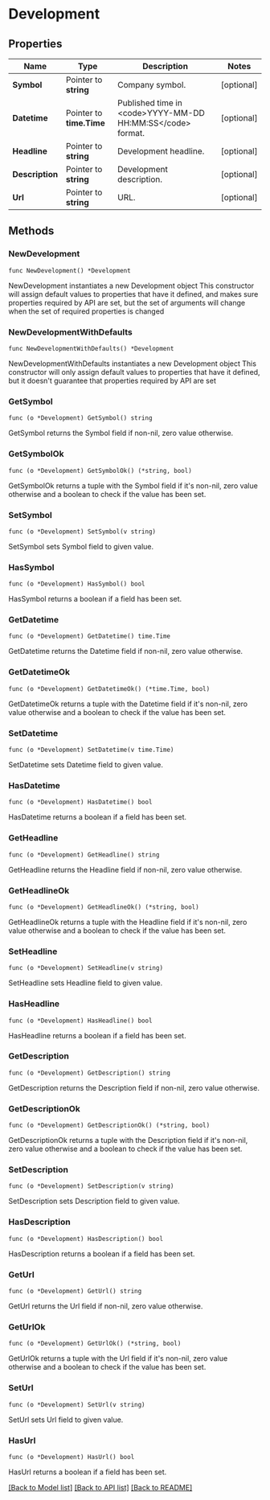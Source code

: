 # Development

## Properties

Name | Type | Description | Notes
------------ | ------------- | ------------- | -------------
**Symbol** | Pointer to **string** | Company symbol. | [optional] 
**Datetime** | Pointer to **time.Time** | Published time in &lt;code&gt;YYYY-MM-DD HH:MM:SS&lt;/code&gt; format. | [optional] 
**Headline** | Pointer to **string** | Development headline. | [optional] 
**Description** | Pointer to **string** | Development description. | [optional] 
**Url** | Pointer to **string** | URL. | [optional] 

## Methods

### NewDevelopment

`func NewDevelopment() *Development`

NewDevelopment instantiates a new Development object
This constructor will assign default values to properties that have it defined,
and makes sure properties required by API are set, but the set of arguments
will change when the set of required properties is changed

### NewDevelopmentWithDefaults

`func NewDevelopmentWithDefaults() *Development`

NewDevelopmentWithDefaults instantiates a new Development object
This constructor will only assign default values to properties that have it defined,
but it doesn't guarantee that properties required by API are set

### GetSymbol

`func (o *Development) GetSymbol() string`

GetSymbol returns the Symbol field if non-nil, zero value otherwise.

### GetSymbolOk

`func (o *Development) GetSymbolOk() (*string, bool)`

GetSymbolOk returns a tuple with the Symbol field if it's non-nil, zero value otherwise
and a boolean to check if the value has been set.

### SetSymbol

`func (o *Development) SetSymbol(v string)`

SetSymbol sets Symbol field to given value.

### HasSymbol

`func (o *Development) HasSymbol() bool`

HasSymbol returns a boolean if a field has been set.

### GetDatetime

`func (o *Development) GetDatetime() time.Time`

GetDatetime returns the Datetime field if non-nil, zero value otherwise.

### GetDatetimeOk

`func (o *Development) GetDatetimeOk() (*time.Time, bool)`

GetDatetimeOk returns a tuple with the Datetime field if it's non-nil, zero value otherwise
and a boolean to check if the value has been set.

### SetDatetime

`func (o *Development) SetDatetime(v time.Time)`

SetDatetime sets Datetime field to given value.

### HasDatetime

`func (o *Development) HasDatetime() bool`

HasDatetime returns a boolean if a field has been set.

### GetHeadline

`func (o *Development) GetHeadline() string`

GetHeadline returns the Headline field if non-nil, zero value otherwise.

### GetHeadlineOk

`func (o *Development) GetHeadlineOk() (*string, bool)`

GetHeadlineOk returns a tuple with the Headline field if it's non-nil, zero value otherwise
and a boolean to check if the value has been set.

### SetHeadline

`func (o *Development) SetHeadline(v string)`

SetHeadline sets Headline field to given value.

### HasHeadline

`func (o *Development) HasHeadline() bool`

HasHeadline returns a boolean if a field has been set.

### GetDescription

`func (o *Development) GetDescription() string`

GetDescription returns the Description field if non-nil, zero value otherwise.

### GetDescriptionOk

`func (o *Development) GetDescriptionOk() (*string, bool)`

GetDescriptionOk returns a tuple with the Description field if it's non-nil, zero value otherwise
and a boolean to check if the value has been set.

### SetDescription

`func (o *Development) SetDescription(v string)`

SetDescription sets Description field to given value.

### HasDescription

`func (o *Development) HasDescription() bool`

HasDescription returns a boolean if a field has been set.

### GetUrl

`func (o *Development) GetUrl() string`

GetUrl returns the Url field if non-nil, zero value otherwise.

### GetUrlOk

`func (o *Development) GetUrlOk() (*string, bool)`

GetUrlOk returns a tuple with the Url field if it's non-nil, zero value otherwise
and a boolean to check if the value has been set.

### SetUrl

`func (o *Development) SetUrl(v string)`

SetUrl sets Url field to given value.

### HasUrl

`func (o *Development) HasUrl() bool`

HasUrl returns a boolean if a field has been set.


[[Back to Model list]](../README.md#documentation-for-models) [[Back to API list]](../README.md#documentation-for-api-endpoints) [[Back to README]](../README.md)


